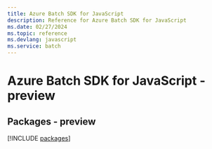 ```yaml
---
title: Azure Batch SDK for JavaScript
description: Reference for Azure Batch SDK for JavaScript
ms.date: 02/27/2024
ms.topic: reference
ms.devlang: javascript
ms.service: batch
---
```

# Azure Batch SDK for JavaScript - preview
## Packages - preview
[!INCLUDE [packages](batch-index.md)]